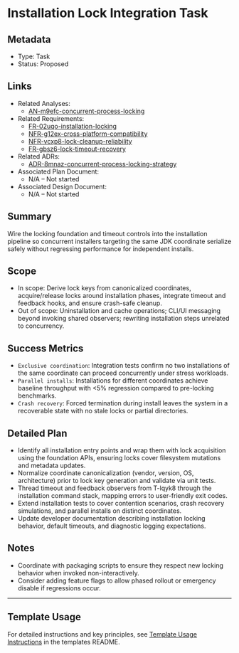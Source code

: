 # Installation Lock Integration Task

## Metadata

- Type: Task
- Status: Proposed

## Links

- Related Analyses:
  - [AN-m9efc-concurrent-process-locking](../../analysis/AN-m9efc-concurrent-process-locking.md)
- Related Requirements:
  - [FR-02uqo-installation-locking](../../requirements/FR-02uqo-installation-locking.md)
  - [NFR-g12ex-cross-platform-compatibility](../../requirements/NFR-g12ex-cross-platform-compatibility.md)
  - [NFR-vcxp8-lock-cleanup-reliability](../../requirements/NFR-vcxp8-lock-cleanup-reliability.md)
  - [FR-gbsz6-lock-timeout-recovery](../../requirements/FR-gbsz6-lock-timeout-recovery.md)
- Related ADRs:
  - [ADR-8mnaz-concurrent-process-locking-strategy](../../adr/ADR-8mnaz-concurrent-process-locking-strategy.md)
- Associated Plan Document:
  - N/A – Not started
- Associated Design Document:
  - N/A – Not started

## Summary

Wire the locking foundation and timeout controls into the installation pipeline so concurrent installers targeting the same JDK coordinate serialize safely without regressing performance for independent installs.

## Scope

- In scope: Derive lock keys from canonicalized coordinates, acquire/release locks around installation phases, integrate timeout and feedback hooks, and ensure crash-safe cleanup.
- Out of scope: Uninstallation and cache operations; CLI/UI messaging beyond invoking shared observers; rewriting installation steps unrelated to concurrency.

## Success Metrics

- `Exclusive coordination`: Integration tests confirm no two installations of the same coordinate can proceed concurrently under stress workloads.
- `Parallel installs`: Installations for different coordinates achieve baseline throughput with <5% regression compared to pre-locking benchmarks.
- `Crash recovery`: Forced termination during install leaves the system in a recoverable state with no stale locks or partial directories.

## Detailed Plan

- Identify all installation entry points and wrap them with lock acquisition using the foundation APIs, ensuring locks cover filesystem mutations and metadata updates.
- Normalize coordinate canonicalization (vendor, version, OS, architecture) prior to lock key generation and validate via unit tests.
- Thread timeout and feedback observers from T-lqyk8 through the installation command stack, mapping errors to user-friendly exit codes.
- Extend installation tests to cover contention scenarios, crash recovery simulations, and parallel installs on distinct coordinates.
- Update developer documentation describing installation locking behavior, default timeouts, and diagnostic logging expectations.

## Notes

- Coordinate with packaging scripts to ensure they respect new locking behavior when invoked non-interactively.
- Consider adding feature flags to allow phased rollout or emergency disable if regressions occur.

---

## Template Usage

For detailed instructions and key principles, see [Template Usage Instructions](../../templates/README.md#task-template-taskmd) in the templates README.
